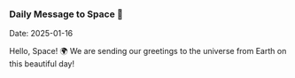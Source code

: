 ### Daily Message to Space 🌌
Date: 2025-01-16

Hello, Space! 🌍 We are sending our greetings to the universe from Earth on this beautiful day!
